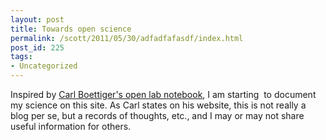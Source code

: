 ```yaml
---
layout: post
title: Towards open science
permalink: /scott/2011/05/30/adfadfafasdf/index.html
post_id: 225
tags: 
- Uncategorized
---
```


<div>

Inspired by <a href="http://www.carlboettiger.info/research/lab-notebook" target="_blank">Carl Boettiger's open lab notebook</a>, I am starting  to document my science on this site. As Carl states on his website, this is not really a blog per se, but a records of thoughts, etc., and I may or may not share useful information for others.

</div>